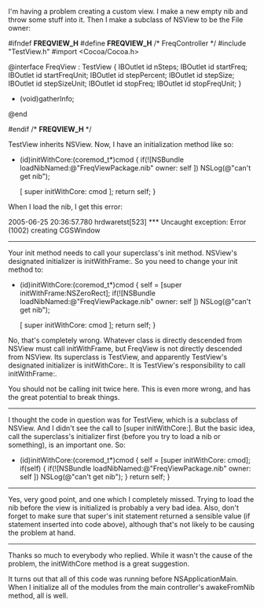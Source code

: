 I'm having a problem creating a custom view. I make a new empty nib and throw some stuff into it.  Then I make a subclass of NSView to be the File owner:

    
#ifndef __FREQVIEW_H__
#define __FREQVIEW_H__
/* FreqController */
#include "TestView.h"
#import <Cocoa/Cocoa.h>

@interface FreqView : TestView
{
    IBOutlet id nSteps;
    IBOutlet id startFreq;
    IBOutlet id startFreqUnit;
    IBOutlet id stepPercent;
    IBOutlet id stepSize;
    IBOutlet id stepSizeUnit;
    IBOutlet id stopFreq;
    IBOutlet id stopFreqUnit;
}

- (void)gatherInfo;

@end

#endif /* __FREQVIEW_H__ */


TestView inherits NSView.  Now, I have an initialization method like so:

    
- (id)initWithCore:(coremod_t*)cmod
{
   if(![NSBundle loadNibNamed:@"FreqViewPackage.nib" owner: self ])
      NSLog(@"can't get nib");

   [ super initWithCore: cmod ];
   return self;
}


When I load the nib, I get this error:

2005-06-25 20:36:57.780 hrdwaretst[523] *** Uncaught exception: <NSInternalInconsistencyException> Error (1002) creating CGSWindow

----

Your init method needs to call your superclass's init method. NSView's designated initializer is initWithFrame:. So you need to change your init method to:

    
- (id)initWithCore:(coremod_t*)cmod
{
   self = [super initWithFrame:NSZeroRect];
   if(![NSBundle loadNibNamed:@"FreqViewPackage.nib" owner: self ])
      NSLog(@"can't get nib");

   [ super initWithCore: cmod ];
   return self;
}


No, that's completely wrong. Whatever class is directly descended from NSView must call initWithFrame, but FreqView is not directly descended from NSView. Its superclass is TestView, and apparently TestView's designated initializer is initWithCore:. It is TestView's responsibility to call initWithFrame:.

You should not be calling init twice here. This is even more wrong, and has the great potential to break things.

----

I thought the code in question was for TestView, which is a subclass of NSView. And I didn't see the call to [super initWithCore:]. But the basic idea, call the superclass's initializer first (before you try to load a nib or something), is an important one. So:

    
- (id)initWithCore:(coremod_t*)cmod
{
   self = [super initWithCore: cmod];
   if(self) {
      if(![NSBundle loadNibNamed:@"FreqViewPackage.nib" owner: self ])
         NSLog(@"can't get nib");
   }
   return self;
}


----

Yes, very good point, and one which I completely missed. Trying to load the nib before the view is initialized is probably a very bad idea. Also, don't forget to make sure that super's init statement returned a sensible value (if statement inserted into code above), although that's not likely to be causing the problem at hand.

----

Thanks so much to everybody who replied.  While it wasn't the cause of the problem, the initWithCore method is a great suggestion.

It turns out that all of this code was running before NSApplicationMain.  When I initialize all of the modules from the main controller's awakeFromNib method, all is well.
